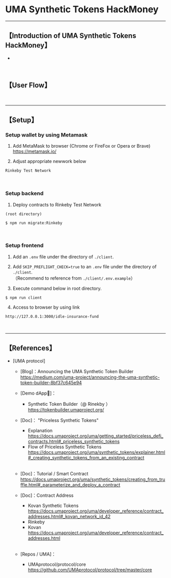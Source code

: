 # UMA Synthetic Tokens HackMoney


***
## 【Introduction of UMA Synthetic Tokens HackMoney】
- 

&nbsp;


## 【User Flow】

&nbsp;

***

## 【Setup】
### Setup wallet by using Metamask
1. Add MetaMask to browser (Chrome or FireFox or Opera or Brave)    
https://metamask.io/  


2. Adjust appropriate newwork below 
```
Rinkeby Test Network
```

&nbsp;


### Setup backend
1. Deploy contracts to Rinkeby Test Network
```
(root directory)

$ npm run migrate:Rinkeby
```

&nbsp;


### Setup frontend
1. Add an `.env` file under the directory of `./client`.

2. Add `SKIP_PREFLIGHT_CHECK=true` to an `.env` file under the directory of `./client`.    
（Recommend to reference from `./client/.env.example`）

3. Execute command below in root directory.
```
$ npm run client
```

4. Access to browser by using link 
```
http://127.0.0.1:3000/idle-insurance-fund
```

&nbsp;


***

## 【References】
- [UMA protocol]
    - [Blog]：Announcing the UMA Synthetic Token Builder
    https://medium.com/uma-project/announcing-the-uma-synthetic-token-builder-8bf37c645e94

    - [Demo dApp📲]：
        - Synthetic Token Builder（@ Rinekby ）
        https://tokenbuilder.umaproject.org/

    - [Doc]： "Priceless Synthetic Tokens"
        - Explanation
        https://docs.umaproject.org/uma/getting_started/priceless_defi_contracts.html#_priceless_synthetic_tokens
        - Flow of Priceless Synthetic Tokens
        https://docs.umaproject.org/uma/synthetic_tokens/explainer.html#_creating_synthetic_tokens_from_an_existing_contract

        <br>

    - [Doc]：Tutorial / Smart Contract
    https://docs.umaproject.org/uma/synthetic_tokens/creating_from_truffle.html#_parameterize_and_deploy_a_contract

    - [Doc]：Contract Address
        - Kovan Synthetic Tokens
        https://docs.umaproject.org/uma/developer_reference/contract_addresses.html#_kovan_network_id_42
        - Rinkeby
        - Kovan
        https://docs.umaproject.org/uma/developer_reference/contract_addresses.html

        <br>

    - [Repos / UMA]：
        - UMAprotocol/protocol/core
        https://github.com/UMAprotocol/protocol/tree/master/core
